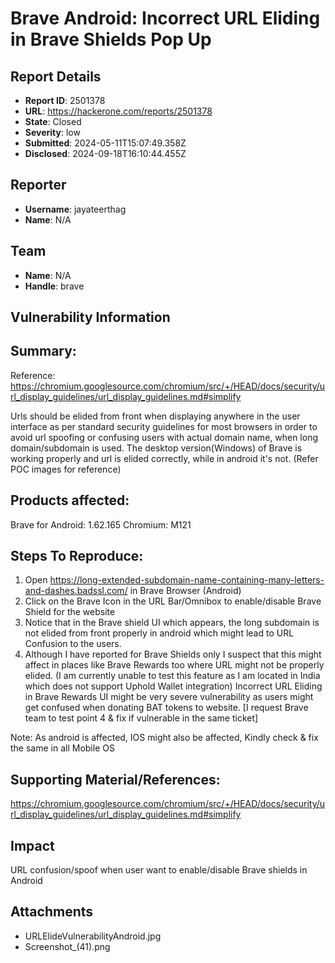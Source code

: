# Brave Android: Incorrect URL Eliding in Brave Shields Pop Up

## Report Details
- **Report ID**: 2501378
- **URL**: https://hackerone.com/reports/2501378
- **State**: Closed
- **Severity**: low
- **Submitted**: 2024-05-11T15:07:49.358Z
- **Disclosed**: 2024-09-18T16:10:44.455Z

## Reporter
- **Username**: jayateerthag
- **Name**: N/A

## Team
- **Name**: N/A
- **Handle**: brave

## Vulnerability Information
## Summary:
Reference: https://chromium.googlesource.com/chromium/src/+/HEAD/docs/security/url_display_guidelines/url_display_guidelines.md#simplify

Urls should be elided from front when displaying anywhere in the user interface as per standard security guidelines for most browsers in order to avoid url spoofing or confusing users with actual domain name, when long domain/subdomain is used.
The desktop version(Windows) of Brave is working properly and url is elided correctly, while in android it's not. (Refer POC images for reference)


## Products affected: 

Brave for Android: 1.62.165 Chromium: M121

## Steps To Reproduce:
1. Open https://long-extended-subdomain-name-containing-many-letters-and-dashes.badssl.com/ in Brave Browser (Android)
2. Click on the Brave Icon in the URL Bar/Omnibox to enable/disable Brave Shield for the website
3. Notice that in the Brave shield UI which appears, the long subdomain is not elided from front properly in android which might lead to URL Confusion to the users.
4. Although I have reported for Brave Shields only I suspect that this might affect in places like Brave Rewards too where URL might not be properly elided. (I am currently unable to test this feature as I am located in India which does not support Uphold Wallet integration)
Incorrect URL Eliding in Brave Rewards UI might be very severe vulnerability as users might get confused when donating BAT tokens to website. [I request Brave team to test point 4 & fix if vulnerable in the same ticket]

Note: As android is affected, IOS might also be affected, Kindly check & fix the same in all Mobile OS

## Supporting Material/References:

https://chromium.googlesource.com/chromium/src/+/HEAD/docs/security/url_display_guidelines/url_display_guidelines.md#simplify

## Impact

URL confusion/spoof when user want to enable/disable Brave shields in Android

## Attachments
- URLElideVulnerabilityAndroid.jpg
- Screenshot_(41).png
